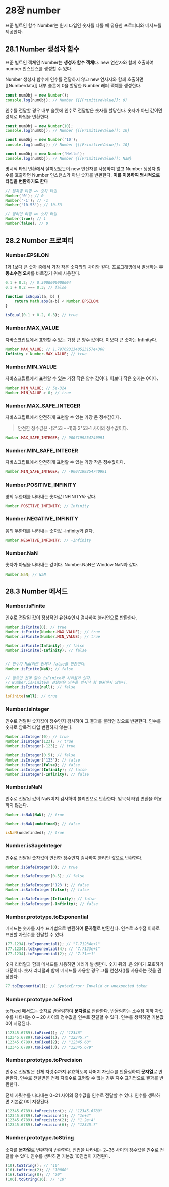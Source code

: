 # 28장 number

표준 빌트인 함수 Number는 원시 타입인 숫자를 다룰 때 유용한 프로퍼티와 메서드를 제공한다.

## 28.1 Number 생성자 함수

표준 빌트인 객체인 Number는 **생성자 함수 객체**다. new 연산자와 함께 호출하여 number 인스턴스를 생성할 수 있다.

Number 생성자 함수에 인수를 전달하지 않고 new 연사자와 함께 호출하면 [[Numberdata]] 내부 슬롯에 0을 할당한 Number 래퍼 객체를 생성한다.

```javascript
const numObj = new Number();
console.log(numObj); // Number {[[PrimitiveValue]]: 0}
```

인수를 전달할 경우 내부 슬롯에 인수로 전달받은 숫자를 할당한다. 숫자가 아닌 값이면 강제로 타입을 변환한다.

```javascript
const numObj = new Number(10);
console.log(numObj); // Number {[[PrimitiveValue]]: 10}
```

```javascript
const numObj = new Number('10');
console.log(numObj); // Number {[[PrimitiveValue]]: 10}
```

```javascript
const numObj = new Number('Hello');
console.log(numObj); // Number {[[PrimitiveValue]]: NaN}
```

명시적 타입 변환에서 살펴보았듯이 new 연산자를 사용하지 않고 Number 생성자 함수를 호출하면 Number 인스턴스가 아닌 숫자를 반환한다. **이를 이용하여 명시적으로 타입을 변환하기도 한다**

```javascript
// 문자열 타입 => 숫자 타입
Number('0'); // 0
Number('-1'); // -1
Number('10.53'); // 10.53

// 불리언 타입 => 숫자 타입
Number(true); // 1
Number(false); // 0
```

## 28.2 Number 프로퍼티

### Number.EPSILON

1과 1보다 큰 숫자 중에서 가장 작은 숫자와의 차이와 같다. 프로그래밍에서 발생하는 **부동소수점 오차**를 바로잡기 위해 사용한다.

```javascript
0.1 + 0.2; // 0.3000000000004
0.1 + 0.2 === 0.3; // false

function isEqual(a, b) {
    return Math.abs(a-b) < Number.EPSILON;
}

isEqual(0.1 + 0.2, 0.3); // true
```

### Number.MAX_VALUE

자바스크립트에서 표현할 수 있는 가장 큰 양수 값이다. 이보다 큰 숫자는 Infinity다.

```javascript
Number.MAX_VALUE; // 1.7976931348523157e+308
Infinity > Number.MAX_VALUE; // true
```

### Number.MIN_VALUE

자바스크립트에서 표현할 수 있는 가장 작은 양수 값이다. 이보다 작은 숫자는 0이다.

```javascript
Number.MIN_VALUE; // 5e-324
Number.MIN_VALUE > 0; // true
```

### Number.MAX_SAFE_INTEGER

자바스크립트에서 안전하게 표현할 수 있는 가장 큰 정수값이다.

> 안전한 정수값은 -(2^53 - -1)과 2^53-1 사이의 정수값이다.

```javascript
Number.MAX_SAFE_INTEGER; // 9007199254740991
```

### Number.MIN_SAFE_INTEGER

자바스크립트에서 안전하게 표현할 수 있는 가장 작은 정수값이다.

```javascript
Number.MIN_SAFE_INTEGER; // -9007199254740991
```

### Number.POSITIVE_INFINITY

양의 무한대를 나타내는 숫자값 INFINITY와 같다.

```javascript
Number.POSITIVE_INFINITY; // Infinity
```

### Number.NEGATIVE_INFINITY

음의 무한대를 나타내는 숫자값 -Infinity와 같다.

```javascript
Number.NEGATIVE_INFINITY; // -Infinity
```

### Number.NaN

숫자가 아님을 나타내는 값이다. Number.NaN은 Window.NaN과 같다.

```javascript
Number.NaN; // NaN
```

## 28.3 Number 메서드

### Number.isFinite

인수로 전달된 값이 정상적인 유한수인지 검사하여 불리언으로 반환한다.

```javascript
Number.isFinite(0); // true
Number.isFinite(Number.MAX_VALUE); // true
Number.isFinite(Number.MIN_VALUE); // true

Number.isFinite(Infinity); // false
Number.isFinite(-Infinity); // false


// 인수가 NaN이면 언제나 false를 반환한다.
Number.isFinite(NaN); // false

// 빌트인 전역 함수 isFinite와 차이점이 있다.
// Number.isFinite는 전달받은 인수를 암시적 형 변환하지 않는다.
Number.isFinite(null); // false

isFinite(null); // true
```

### Number.isInteger

인수로 전달된 숫자값이 정수인지 검사하여 그 결과를 불리언 값으로 반환한다. 인수를 숫자로 암묵적 타입 변환하지 않는다.

```javascript
Number.isInteger(0); // true
Number.isInteger(123); // true
Number.isInteger(-123); // true

Number.isInteger(0.5); // false 
Number.isInteger('123'); // false
Number.isInteger(false); // false
Number.isInteger(Infinity); // false
Number.isInteger(-Infinity); // false
```

### Number.isNaN

인수로 전달된 값이 NaN이지 검사하여 불리언으로 반환한다. 암묵적 타입 변환을 허용하지 않는다.

```javascript
Number.isNaN(NaN); // true

Number.isNaN(undefined); // false

isNaN(undefinded); // true 
```

### Number.isSageInteger

인수로 전달된 숫자값이 안전한 정수인지 검사하여 불리언 값으로 반환한다.

```javascript
Number.isSafeInteger(0); // true

Number.isSafeInteger(0.5); // false

Number.isSafeInteger('123'); // false
Number.isSafeInteger(false); // false

Number.isSafeInteger(Infinity); // false
Number.isSafeInteger(-Infinity); // false
```

### Number.prototype.toExponential

메서드는 숫자를 지수 표기법으로 변환하여 **문자열**로 반환한다. 인수로 소수점 이하로 표현할 자릿수를 전달할 수 있다.

```javascript
(77.1234).toExponential(); // "7.71234e+1"
(77.1234).toExponential(4); // "7.7123e+1"
(77.1234).toExponential(2); // "7.71e+1"
```

숫자 리터럴과 함께 메서드를 사용하면 에러가 발생한다. 숫자 뒤의 .은 의미가 모호하기 때문이다. 숫자 리터럴과 함께 메서드를 사용할 경우 그룹 연산자()를 사용하는 것을 권장한다.

```javascript
77.toExponential(); // SyntaxError: Invalid or unexpected token
```

### Number.prototype.toFixed

toFixed 메서드는 숫자로 반올림하여 **문자열**로 반환한다. 반올림하는 소수점 이하 자릿수를 나타내는 0 ~ 20 사이의 정수값을 인수로 전달할 수 있다. 인수를 생략하면 기본값 0이 지정된다.

```javascript
(12345.6789).toFixed(); // "12346"
(12345.6789).toFixed(1); // "12345.7"
(12345.6789).toFixed(2); // "12345.68"
(12345.6789).toFixed(3); // "12345.679"
```

### Number.prototype.toPrecision

인수로 전달받은 전체 자릿수까지 유효하도록 나머지 자릿수를 반올림하여 **문자열**로 반환한다. 인수로 전달받은 전체 자릿수로 표현할 수 없는 경우 지수 표기법으로 결과를 반환한다.

전체 자릿수를 나타내는 0~21 사이의 정수값을 인수로 전달할 수 있다. 인수를 생략하면 기본값 0이 지정된다.

```javascript
(12345.6789).toPrecision(); // "12345.6789"
(12345.6789).toPrecision(1); // "1e+4"
(12345.6789).toPrecision(2); // "1.2e+4"
(12345.6789).toPrecision(6); // "12345.7"
```

### Number.prototype.toString

숫자를 **문자열**로 변환하여 반환한다. 진법을 나타내는 2~36 사이의 정수값을 인수로 전달할 수 있다. 인수를 생략하면 기본값 10진법이 지정된다.

```javascript
(10).toString(); // "10"
(16).toString(2); // "10000"
(16).toString(8); // "20"
(106).toString(16); // "10"
```